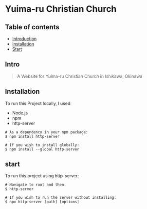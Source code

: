 # Yuima-ru Christian Church

## Table of contents
* [Introduction](#Intro)
* [Installation](#Installation)
* [Start](#start)

## Intro
> A Website for Yuima-ru Christian Church in Ishikawa, Okinawa

## Installation
To run this Project locally, I used:
* Node.js
* npm
* http-server
  
```
# As a dependency in your npm package:
$ npm install http-server

# If you wish to install globally:
$ npm install --global http-server

```
	
## start
To run this project using http-server:

```
# Navigate to root and then:
$ http-server

# If you wish to run the server without installing:
$ npx http-server [path] [options]
```
